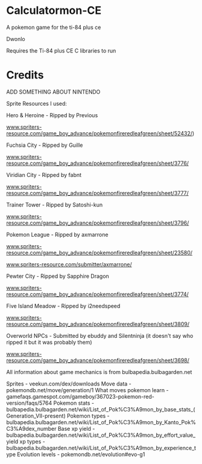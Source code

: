 # Calculatormon-CE
A pokemon game for the ti-84 plus ce

Dwonlo

Requires the Ti-84 plus CE C libraries to run







# Credits

ADD SOMETHING ABOUT NINTENDO



Sprite Resources I used:

Hero & Heroine - Ripped by Previous

www.spriters-resource.com/game_boy_advance/pokemonfireredleafgreen/sheet/52432/)


Fuchsia City - Ripped by Guille

www.spriters-resource.com/game_boy_advance/pokemonfireredleafgreen/sheet/3776/

Viridian City - Ripped by fabnt

www.spriters-resource.com/game_boy_advance/pokemonfireredleafgreen/sheet/3777/

Trainer Tower - Ripped by Satoshi-kun

www.spriters-resource.com/game_boy_advance/pokemonfireredleafgreen/sheet/3796/

Pokemon League - Ripped by axmarrone

www.spriters-resource.com/game_boy_advance/pokemonfireredleafgreen/sheet/23580/

www.spriters-resource.com/submitter/axmarrone/

Pewter City - Ripped by Sapphire Dragon

www.spriters-resource.com/game_boy_advance/pokemonfireredleafgreen/sheet/3774/

Five Island Meadow - Ripped by i2needspeed

www.spriters-resource.com/game_boy_advance/pokemonfireredleafgreen/sheet/3809/

Overworld NPCs - Submitted by ebuddy and Silentninja (it doesn't say who ripped it but it was probably them)

www.spriters-resource.com/game_boy_advance/pokemonfireredleafgreen/sheet/3698/


  
All information about game mechanics is from bulbapedia.bulbagarden.net

Sprites - veekun.com/dex/downloads
Move data - pokemondb.net/move/generation/1
What moves pokemon learn - gamefaqs.gamespot.com/gameboy/367023-pokemon-red-version/faqs/5764
Pokemon stats - bulbapedia.bulbagarden.net/wiki/List_of_Pok%C3%A9mon_by_base_stats_(Generation_VII-present)
Pokemon types - bulbapedia.bulbagarden.net/wiki/List_of_Pok%C3%A9mon_by_Kanto_Pok%C3%A9dex_number
Base xp yield - bulbapedia.bulbagarden.net/wiki/List_of_Pok%C3%A9mon_by_effort_value_yield
xp types - bulbapedia.bulbagarden.net/wiki/List_of_Pok%C3%A9mon_by_experience_type
Evolution levels - pokemondb.net/evolution#evo-g1
